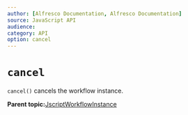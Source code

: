```yaml
---
author: [Alfresco Documentation, Alfresco Documentation]
source: JavaScript API
audience: 
category: API
option: cancel
---
```


# `cancel`

`cancel()` cancels the workflow instance.

**Parent topic:**[JscriptWorkflowInstance](../references/API-JS-WorkflowInstance.md)

